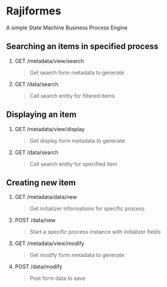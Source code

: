 # Rajiformes

A simple State Machine Business Process Engine  

## Searching an items in specified process

1. GET  /metadata/view/search
   >Get search form metadata to generate
2. GET /data/search
   >Call search entity for filtered items

## Displaying an item

1. GET /metadata/view/display
   >Get display form metadata to generate
2. GET /data/search
   >Call search entity for specified item  

## Creating new item

1. GET  /metadata/data/new
   >Get initializer informations for specific process
2. POST /data/new
   >Start a specific process instance with initializer fields
3. GET /metadata/view/modify
   >Get modify form metadata to generate
4. POST /data/modify
   >Post form data to save
